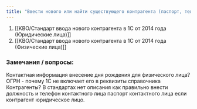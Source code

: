 ```yaml
---
title: "Ввести нового или найти существующего контрагента (паспорт, телефон)"
---
```


1. [[KBO/Стандарт ввода нового контрагента в 1С от 2014 года (Юридические лица)]]
2. [[KBO/Стандарт ввода нового контрагента в 1С от 2014 года (Физические лица)]]

### Замечания / вопросы:

Контактная информация внесение дня рождения для физического лица?
ОГРН - почему 1С не включает его в реквизиты справочника Контрагенты?
В стандартах нет описания как правильно внести должность и телефон контактного лица
паспорт контактного лица если контрагент юридическое лицо.





